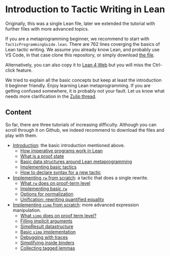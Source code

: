 # Introduction to Tactic Writing in Lean

Originally, this was a single Lean file, later we extended the tutorial with further files with more advanced topics.

If you are a metaprogramming beginner, we recommend to start with `TacticProgrammingGuide.lean`. There are 762 lines coverging the basics of Lean tactic writing.
We assume you already know Lean, and probably use VS Code,
in that case clone this repository, or simply download [the file](TacticProgrammingGuide.lean).

Alternatively, you can also copy it to [Lean 4 Web](https://live.lean-lang.org/) but you will miss the Ctrl-click feature.

We tried to explain all the basic concepts but keep at least the introduction it beginner friendly.
Enjoy learning Lean metaprogramming. If you are getting confused somewhere, it is probably not your fault. Let us know what needs more clarification in the [Zulip thread](https://leanprover.zulipchat.com/#narrow/channel/239415-metaprogramming-.2F-tactics/topic/Introduction.20to.20tactic.20programming/near/524164016).

## Content

So far, there are three tutorials of increasing difficulty. Although you can scroll through it on Github, we indeed recommend to download the files and play with them.
* [Introduction](TacticProgrammingGuide.lean): the basic introduction mentioned above.
  * [How imperative programs work in Lean](TacticProgrammingGuide.lean#L44)
  * [What is a proof state](TacticProgrammingGuide.lean#L127)
  * [Basic data structures around Lean metaprogramming](TacticProgrammingGuide.lean#L155)
  * [Implementing basic tactics](TacticProgrammingGuide.lean#L238)
  * [How to declare syntax for a new tactic](TacticProgrammingGuide.lean#L513)
* [Implementing `rw` from scratch](CustomRw.lean): a tactic that does a single rewrite.
  * [What `rw` does on proof-term level](CustomRw.lean#L19)
  * [Implementing basic `rw`](CustomRw.lean#L67)
  * [Options for normalization](CustomRw.lean#L235)
  * [Unification: rewriting quantified equality](CustomRw.lean#L306)
* [Implementing `simp` from scratch](CustomSimp.lean): more advanced expression manipulation.
  * [What `simp` does on proof term level?](CustomSimp.lean#L22)
  * [Filling implicit arguments](CustomSimp.lean#L83)
  * [SimpResult datastructure](CustomSimp.lean#L187)
  * [Basic `simp` implementation](CustomSimp.lean#L250)
  * [Debugging with traces](CustomSimp.lean#L360)
  * [Simplifying inside binders](CustomSimp.lean#L457)
  * [Collecting tagged lemmas](CustomSimp.lean#L595)
